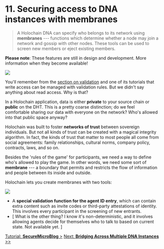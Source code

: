 # 11. Securing access to DNA instances with membranes

> A Holochain DNA can specify who belongs to its network using **membranes** --- functions which determine whether a node may join a network and gossip with other nodes. These tools can be used to screen new members or eject existing members.

**Please note**: These features are still in design and development. More information when they become available!

![](https://i.imgur.com/91Hclc7.jpg)

You'll remember from the [section on validation](../7_validating_data) and one of its tutorials that write access can be managed with validation rules. But we didn't say anything about read access. Why is that?

In a Holochain application, data is either **private** to your source chain or **public** on the DHT. This is a pretty coarse distinction; do we feel comfortable sharing our data with everyone on the network? Who's allowed into that public space anyway?

Holochain was built to foster **networks of trust** between sovereign individuals. But not all kinds of trust can be created with a magical integrity algorithm. In fact, the kinds of trust that matter to most people all come from social agreements: family relationships, cultural norms, company policy, contracts, laws, and so on.

Besides the 'rules of the game' for participants, we need a way to define who's allowed to play the game. In other words, we need some sort of **membrane** --- a boundary that permits and restricts the flow of information and people between its inside and outside.

Holochain lets you create membranes with two tools:

![](https://i.imgur.com/hjrpgey.jpg)
* A **special validation function for the agent ID entry**, which can contain extra content such as invite codes or third-party attestations of identity. This involves every participant in the screening of new entrants.
* [ What is the other thing? I know it's non-deterministic, and it involves allowing agents decide for themselves who to talk to based on current state. Not available yet. ]

[Tutorial: **SecureMicroBlog** >](#)
[Next: **Bridging Across Multiple DNA Instances** >>](../12_bridging)
